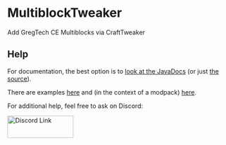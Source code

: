 # MultiblockTweaker

Add GregTech CE Multiblocks via CraftTweaker

## Help

For documentation, the best option is to
[look at the JavaDocs](https://eutro.github.io/MultiblockTweaker/main/)
(or just [the source](https://github.com/eutro/MultiblockTweaker/tree/master/src/main/java/eutros/multiblocktweaker/crafttweaker)).

There are examples
[here](examples) and (in the context of a modpack)
[here](https://github.com/OmnifactoryDevs/Omnifactory/blob/dev/overrides/scripts/Multiblocks.zs).

For additional help, feel free to ask on Discord:

[<img src="https://i.imgur.com/jqvafNM.png" alt="Discord Link" width="150" height="51">](https://discord.gg/JEwXvYt)
